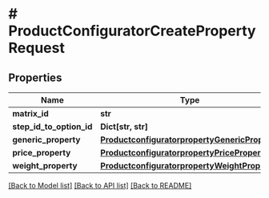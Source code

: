# # ProductConfiguratorCreatePropertyRequest


## Properties 


Name | Type | Description | Notes
------------ | ------------- | ------------- | -------------
**matrix_id**| **str** |   | [optional]
**step_id_to_option_id**| **Dict[str, str]** |   | [optional]
**generic_property**| [**ProductconfiguratorpropertyGenericProperty**](ProductconfiguratorpropertyGenericProperty.md) |   | [optional]
**price_property**| [**ProductconfiguratorpropertyPriceProperty**](ProductconfiguratorpropertyPriceProperty.md) |   | [optional]
**weight_property**| [**ProductconfiguratorpropertyWeightProperty**](ProductconfiguratorpropertyWeightProperty.md) |   | [optional]


[[Back to Model list]](../../README.md#models) [[Back to API list]](../../README.md#endpoints) [[Back to README]](../../README.md)

